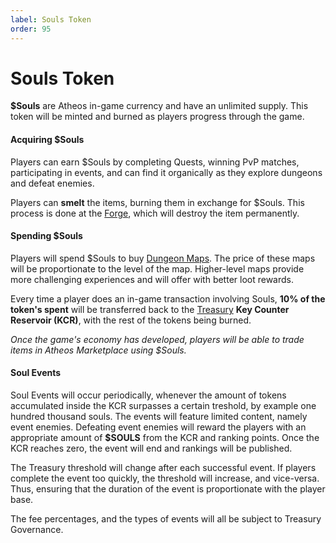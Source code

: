 ```yaml
---
label: Souls Token
order: 95
---
```


# Souls Token
**$Souls** are Atheos in-game currency and have an unlimited supply. This token will be minted and burned as players progress through the game.  

#### **Acquiring $Souls**  
Players can earn $Souls by completing Quests, winning PvP matches, participating in events, and can find it organically as they explore dungeons and defeat enemies. 

Players can **smelt** the items, burning them in exchange for $Souls.  This process is done at the [Forge](https://atheosgame.github.io/game/commongrounds/the-forge/), which will destroy the item permanently. 

#### **Spending $Souls**   
Players will spend $Souls to buy [Dungeon Maps](https://atheosgame.github.io/game/gameplaymechanics/maps/). The price of these maps will be proportionate to the level of the map. Higher-level maps provide more challenging experiences and will offer with better loot rewards. 

Every time a player does an in-game transaction involving Souls, **10% of the token's spent** will be transferred back to the [Treasury](https://atheosgame.github.io/tokenomics/treasury/) **Key Counter Reservoir (KCR)**, with the rest of the tokens being burned. 

*Once the game's economy has developed, players will be able to trade items in Atheos Marketplace using $Souls.*

#### Soul Events

Soul Events will occur periodically, whenever the amount of tokens accumulated inside the KCR surpasses a certain treshold, by example one hundred thousand souls. The events will feature limited content, namely event enemies. Defeating event enemies will reward the players with an appropriate amount of **$SOULS** from the KCR and ranking points. Once the KCR reaches zero, the event will end and rankings will be published. 

The Treasury threshold will change after each successful event. If players complete the event too quickly, the threshold will increase, and vice-versa. Thus, ensuring that the duration of the event is proportionate with the player base. 

The fee percentages, and the types of events will all be subject to Treasury Governance.
